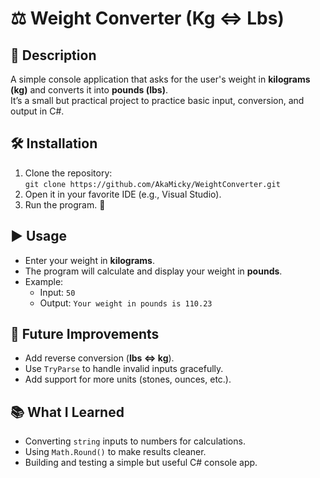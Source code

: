 # ⚖️ Weight Converter (Kg <=> Lbs)

## 📌 Description  
A simple console application that asks for the user's weight in **kilograms (kg)** and converts it into **pounds (lbs)**.  
It’s a small but practical project to practice basic input, conversion, and output in C#.  

## 🛠️ Installation  
1. Clone the repository:  
   `git clone https://github.com/AkaMicky/WeightConverter.git`  
2. Open it in your favorite IDE (e.g., Visual Studio).  
3. Run the program. 🚀  

## ▶️ Usage  
- Enter your weight in **kilograms**.  
- The program will calculate and display your weight in **pounds**.  
- Example:  
  - Input: `50`  
  - Output: `Your weight in pounds is 110.23`  

## 🔮 Future Improvements  
- Add reverse conversion (**lbs <=> kg**).  
- Use `TryParse` to handle invalid inputs gracefully.  
- Add support for more units (stones, ounces, etc.).  

## 📚 What I Learned  
- Converting `string` inputs to numbers for calculations.  
- Using `Math.Round()` to make results cleaner.  
- Building and testing a simple but useful C# console app.  

